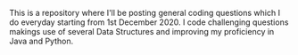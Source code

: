 This is a repository where I'll be posting general coding questions which I do everyday starting from 1st December 2020. I code challenging questions makings use of several Data Structures and improving my proficiency in Java and Python.
